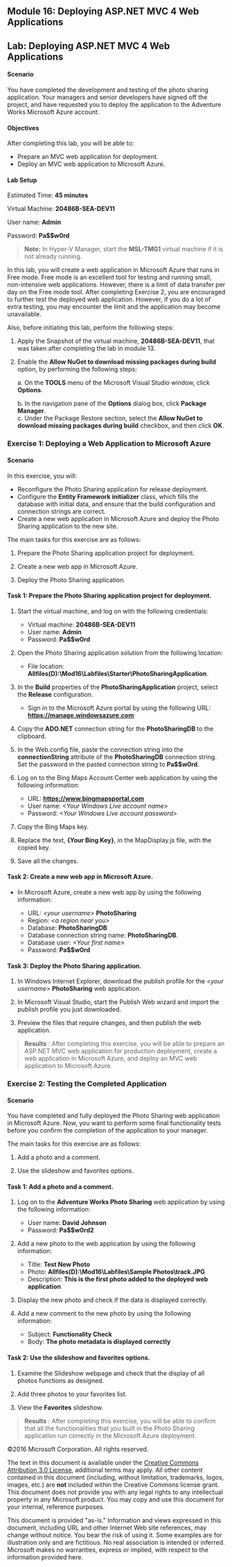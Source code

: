 ## Module 16: Deploying ASP.NET MVC 4 Web Applications

## Lab: Deploying ASP.NET MVC 4 Web Applications

#### Scenario

You have completed the development and testing of the photo sharing application. Your managers and senior developers have signed off the project, and have requested you to deploy the application to the Adventure Works Microsoft Azure account.

#### Objectives

After completing this lab, you will be able to:

- Prepare an MVC web application for deployment.
- Deploy an MVC web application to Microsoft Azure.

#### Lab Setup

Estimated Time: **45 minutes**

Virtual Machine: **20486B-SEA-DEV11**

User name: **Admin**

Password: **Pa$$w0rd**

  >**Note:** In Hyper-V Manager, start the **MSL-TMG1** virtual machine if it is not already running.

In this lab, you will create a web application in Microsoft Azure that runs in Free mode. Free mode is an excellent tool for testing and running small, non-intensive web applications. However, there is a limit of data transfer per day on the Free mode tool. After completing Exercise 2, you are encouraged to further test the deployed web application. However, if you do a lot of extra testing, you may encounter the limit and the application may become unavailable.

Also, before initiating this lab, perform the following steps:

1. Apply the Snapshot of the virtual machine, **20486B-SEA-DEV11**, that was taken after completing the lab in module 13.

2. Enable the **Allow NuGet to download missing packages during build** option, by performing the following steps:

   a. On the **TOOLS** menu of the Microsoft Visual Studio window, click **Options**.  

   b. In the navigation pane of the **Options** dialog box, click **Package Manager**.  
   c. Under the Package Restore section, select the **Allow NuGet to download missing packages during build** checkbox, and then click **OK**.

### Exercise 1: Deploying a Web Application to Microsoft Azure

#### Scenario

In this exercise, you will:

- Reconfigure the Photo Sharing application for release deployment.
- Configure the **Entity Framework initializer** class, which fills the database with initial data, and ensure that the build configuration and connection strings are correct.
- Create a new web application in Microsoft Azure and deploy the Photo Sharing application to the new site.

The main tasks for this exercise are as follows:

1. Prepare the Photo Sharing application project for deployment.

2. Create a new web app in Microsoft Azure.

3. Deploy the Photo Sharing application.

#### Task 1: Prepare the Photo Sharing application project for deployment.

1. Start the virtual machine, and log on with the following credentials:

	- Virtual machine: **20486B-SEA-DEV11**
	- User name: **Admin**
	- Password: **Pa$$w0rd**

2. Open the Photo Sharing application solution from the following location:

	- File location: **Allfiles(D):\Mod16\Labfiles\Starter\PhotoSharingApplication**.

3. In the **Build** properties of the **PhotoSharingApplication** project, select the **Release** configuration.

	- Sign in to the Microsoft Azure portal by using the following URL: **https://manage.windowsazure.com**

4. Copy the **ADO.NET** connection string for the **PhotoSharingDB** to the clipboard.
5. In the Web.config file, paste the connection string into the **connectionString** attribute of the **PhotoSharingDB** connection string. Set the password in the pasted connection string to **Pa$$w0rd**.
6. Log on to the Bing Maps Account Center web application by using the following information:

	- URL: **https://www.bingmapsportal.com**
	- User name: _&lt;Your Windows Live account name&gt;_
	- Password: _&lt;Your Windows Live account password&gt;_

7. Copy the Bing Maps key.
8. Replace the text, **{Your Bing Key}**, in the MapDisplay.js file, with the copied key.
9. Save all the changes.

#### Task 2: Create a new web app in Microsoft Azure.

- In Microsoft Azure, create a new web app by using the following information:

	- URL: _&lt;your username&gt;_ **PhotoSharing**
	- Region: _&lt;a region near you&gt;_
	- Database: **PhotoSharingDB**
	- Database connection string name: **PhotoSharingDB**.
	- Database user: _&lt;Your first name&gt;_
	- Password: **Pa$$w0rd**

#### Task 3: Deploy the Photo Sharing application.

1. In Windows Internet Explorer, download the publish profile for the _&lt;your username&gt;_ **PhotoSharing** web application.

2. In Microsoft Visual Studio, start the Publish Web wizard and import the publish profile you just downloaded.
3. Preview the files that require changes, and then publish the web application.

  >**Results** : After completing this exercise, you will be able to prepare an ASP.NET MVC web application for production deployment, create a web application in Microsoft Azure, and deploy an MVC web application to Microsoft Azure.

### Exercise 2: Testing the Completed Application

#### Scenario

You have completed and fully deployed the Photo Sharing web application in Microsoft Azure. Now, you want to perform some final functionality tests before you confirm the completion of the application to your manager.

The main tasks for this exercise are as follows:

1. Add a photo and a comment.

2. Use the slideshow and favorites options.

#### Task 1: Add a photo and a comment.

1. Log on to the **Adventure Works Photo Sharing** web application by using the following information:

	- User name: **David Johnson**
	- Password: **Pa$$w0rd2**

2. Add a new photo to the web application by using the following information:

	- Title: **Test New Photo**
	- Photo: **Allfiles(D):\Mod16\Labfiles\Sample Photos\track.JPG**
	- Description: **This is the first photo added to the deployed web application**

3. Display the new photo and check if the data is displayed correctly.
4. Add a new comment to the new photo by using the following information:

	- Subject: **Functionality Check**
	- Body: **The photo metadata is displayed correctly**

#### Task 2: Use the slideshow and favorites options.

1. Examine the Slideshow webpage and check that the display of all photos functions as designed.

2. Add three photos to your favorites list.
3. View the **Favorites** slideshow.

  >**Results** : After completing this exercise, you will be able to confirm that all the functionalities that you built in the Photo Sharing application run correctly in the Microsoft Azure deployment.
  
©2016 Microsoft Corporation. All rights reserved.

The text in this document is available under the  [Creative Commons Attribution 3.0 License](https://creativecommons.org/licenses/by/3.0/legalcode), additional terms may apply. All other content contained in this document (including, without limitation, trademarks, logos, images, etc.) are  **not**  included within the Creative Commons license grant. This document does not provide you with any legal rights to any intellectual property in any Microsoft product. You may copy and use this document for your internal, reference purposes.

This document is provided &quot;as-is.&quot; Information and views expressed in this document, including URL and other Internet Web site references, may change without notice. You bear the risk of using it. Some examples are for illustration only and are fictitious. No real association is intended or inferred. Microsoft makes no warranties, express or implied, with respect to the information provided here.
